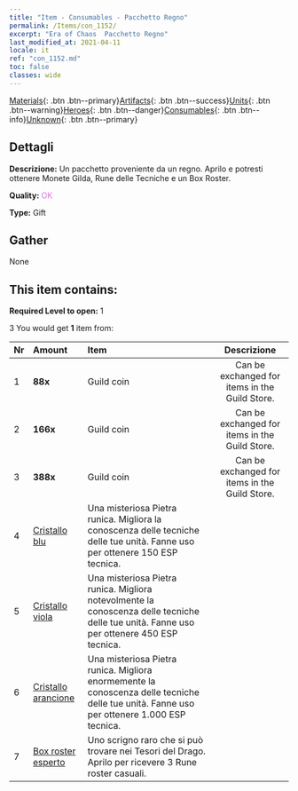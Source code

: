 ```yaml
---
title: "Item - Consumables - Pacchetto Regno"
permalink: /Items/con_1152/
excerpt: "Era of Chaos  Pacchetto Regno"
last_modified_at: 2021-04-11
locale: it
ref: "con_1152.md"
toc: false
classes: wide
---
```

 [Materials](/it/Items/){: .btn .btn--primary}[Artifacts](/it/Items/Artifacts/){: .btn .btn--success}[Units](/it/Items/Units/){: .btn .btn--warning}[Heroes](/it/Items/Heroes/){: .btn .btn--danger}[Consumables](/it/Items/Consumables/){: .btn .btn--info}[Unknown](/it/Items/Unknown/){: .btn .btn--primary}

## Dettagli
 **Descrizione:** Un pacchetto proveniente da un regno. Aprilo e potresti ottenere Monete Gilda, Rune delle Tecniche e un Box Roster.

 **Quality:** <span style="color: #DA70D6">OK</span>

 **Type:** Gift

## Gather

  None

## This item contains:

 **Required Level to open:** 1

 3 You would get **1** item  from:

  | Nr | Amount |     Item    | Descrizione |
  |:---|:-------|:------------|:-----------:|
  | 1 |  **88x** | Guild coin | Can be exchanged for items in the Guild Store.  | 
  | 2 |  **166x** | Guild coin | Can be exchanged for items in the Guild Store.  | 
  | 3 |  **388x** | Guild coin | Can be exchanged for items in the Guild Store.  | 
  | 4 | [Cristallo blu](/it/Items/con_716/) | Una misteriosa Pietra runica. Migliora la conoscenza delle tecniche delle tue unità. Fanne uso per ottenere 150 ESP tecnica. | 
  | 5 | [Cristallo viola](/it/Items/con_720/) | Una misteriosa Pietra runica. Migliora notevolmente la conoscenza delle tecniche delle tue unità. Fanne uso per ottenere 450 ESP tecnica. | 
  | 6 | [Cristallo arancione](/it/Items/con_730/) | Una misteriosa Pietra runica. Migliora enormemente la conoscenza delle tecniche delle tue unità. Fanne uso per ottenere 1.000 ESP tecnica. | 
  | 7 | [Box roster esperto](/it/Items/con_776/) | Uno scrigno raro che si può trovare nei Tesori del Drago. Aprilo per ricevere 3 Rune roster casuali. | 
